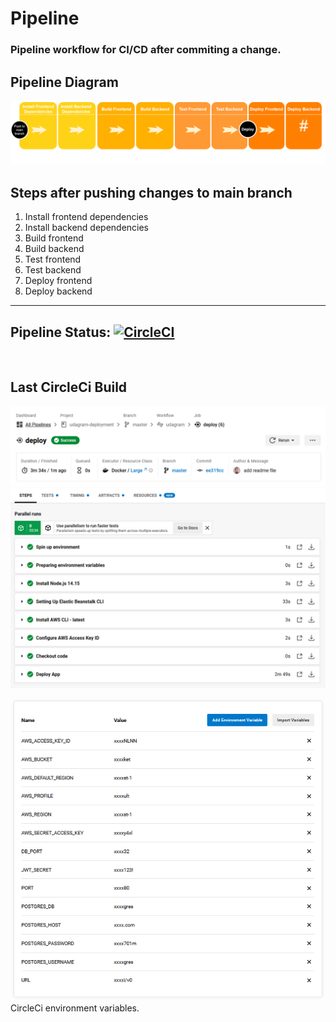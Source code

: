 # Pipeline

### **Pipeline workflow for CI/CD after commiting a change.**

## Pipeline Diagram
![Diagram](../diagrams//Pipeline.png)

## Steps after pushing changes to main branch
1. Install frontend dependencies
2. Install backend dependencies
3. Build frontend
4. Build backend
5. Test frontend
6. Test backend
7. Deploy frontend
8. Deploy backend

---

## Pipeline Status: [![CircleCI](https://dl.circleci.com/status-badge/img/gh/MahmoudDawood/udagram-deployment/tree/master.svg?style=svg)](https://dl.circleci.com/status-badge/redirect/gh/MahmoudDawood/udagram-deployment/tree/master)
<br>

## Last CircleCi Build
![circleci build](../diagrams/ci.1.PNG)
![circleci build](../diagrams/ci.2.PNG)
<br>

![circleci build](../diagrams/ci.env.PNG)
<br>
CircleCi environment variables.
